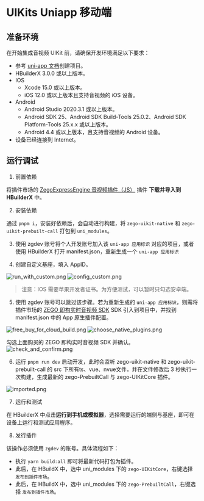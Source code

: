 # UIKits Uniapp 移动端

## 准备环境

在开始集成音视频 UIKit 前，请确保开发环境满足以下要求：

- 参考 [uni-app 文档](https://zh.uniapp.dcloud.io/quickstart-hx.html)创建项目。
- HBuilderX 3.0.0 或以上版本。
- IOS
  - Xcode 15.0 或以上版本。
  - iOS 12.0 或以上版本且支持音视频的 iOS 设备。
- Android
  - Android Studio 2020.3.1 或以上版本。
  - Android SDK 25、Android SDK Build-Tools 25.0.2、Android SDK Platform-Tools 25.x.x 或以上版本。
  - Android 4.4 或以上版本，且支持音视频的 Android 设备。
- 设备已经连接到 Internet。

## 运行调试

1. 前置依赖

将插件市场的 [ZegoExpressEngine 音视频插件（JS）](https://ext.dcloud.net.cn/plugin?id=7748) 插件 **下载并导入到HBuilderX** 中。

2. 安装依赖

通过 `pnpm i`，安装好依赖后，会自动进行构建，将 `zego-uikit-native` 和 `zego-uikit-prebuilt-call` 打包到 `uni_modules`。

3. 使用 zgdev 账号将个人开发账号加入该 `uni-app 应用标识` 对应的项目，或者使用 HBuilderX 打开 manifest.json，重新生成一个 `uni-app 应用标识`

4. 创建自定义基座，填入 AppID。

<img src="https://media-resource.spreading.io/docuo/workspace564/27e54a759d23575969552654cb45bf89/47d08e1b29.png" alt="run_with_custom.png"/>

<img src="https://media-resource.spreading.io/docuo/workspace564/27e54a759d23575969552654cb45bf89/02f56f8dad.png" alt="config_custom.png"/>

> 注意：IOS 需要苹果开发者证书。为方便测试，可以暂时只勾选安卓端。

5. 使用 zgdev 账号可以跳过该步骤。若为重新生成的 `uni-app 应用标识`，则需将插件市场的 [ZEGO 即构实时音视频 SDK](https://ext.dcloud.net.cn/plugin?id=3617) SDK 引入到项目中，并找到 manifest.json 中的 App 原生插件配置。

<img src="https://media-resource.spreading.io/docuo/workspace564/27e54a759d23575969552654cb45bf89/fc005e6051.png" alt="free_buy_for_cloud_build.png"/>

<img src="https://media-resource.spreading.io/docuo/workspace564/27e54a759d23575969552654cb45bf89/65c125a799.png" alt="choose_native_plugins.png" />

勾选上面购买的 ZEGO 即构实时音视频 SDK 并确认。
<img src="https://media-resource.spreading.io/docuo/workspace564/27e54a759d23575969552654cb45bf89/2a4289a346.png" alt="check_and_confirm.png" />

6. 运行 `pnpm run dev` 启动开发，此时会监听 zego-uikit-native 和 zego-uikit-prebuilt-call 的 src 下所有ts、vue、nvue文件，并在文件修改后 3 秒执行一次构建，生成最新的 zego-PrebuiltCall 与 zego-UIKitCore 插件。

<img src="https://media-resource.spreading.io/docuo/workspace564/27e54a759d23575969552654cb45bf89/84e2c5cda7.png" alt="imported.png"/>

7. 运行和测试

在 HBuilderX 中点击**运行到手机或模拟器**，选择需要运行的端侧与基座，即可在设备上运行和测试应用程序。

8. 发行插件

该操作必须使用 `zgdev` 的账号。具体流程如下：
- 执行 `yarn build:all` 即可将最新代码打包为插件。
- 此后，在 HBuildX 中，选中 uni_modules 下的 `zego-UIKitCore`，右键选择 `发布到插件市场`。
- 此后，在 HBuildX 中，选中 uni_modules 下的 `zego-PrebuiltCall`，右键选择 `发布到插件市场`。
